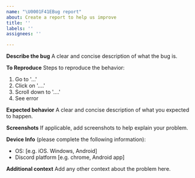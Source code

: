 ```yaml
---
name: "\U0001F41EBug report"
about: Create a report to help us improve
title: ''
labels: ''
assignees: ''

---
```


**Describe the bug**
A clear and concise description of what the bug is.

**To Reproduce**
Steps to reproduce the behavior:
1. Go to '...'
2. Click on '....'
3. Scroll down to '....'
4. See error

**Expected behavior**
A clear and concise description of what you expected to happen.

**Screenshots**
If applicable, add screenshots to help explain your problem.

**Device Info** (please complete the following information):
 - OS: [e.g. iOS. Windows, Android]
 - Discord platform [e.g. chrome, Android app]

**Additional context**
Add any other context about the problem here.
